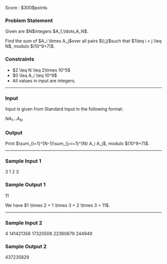 
<div>

<span>

<span>

<p>
Score : $300$points
</p>

<div>

<section>

### **Problem Statement**

<p>
Given are $N$integers $A_1,\ldots,A_N$.
</p>

<p>
Find the sum of $A_i \times A_j$over all pairs $(i,j)$such that $1\leq i < j \leq N$, modulo $(10^9+7)$.
</p>

</section>

</div>

<div>

<section>

### **Constraints**

<ul>

<li>
$2 \leq N \leq 2\times 10^5$
</li>

<li>
$0 \leq A_i \leq 10^9$
</li>

<li>
All values in input are integers.
</li>

</ul>

</section>

</div>

---

<div>

<div>

<section>

### **Input**

<p>
Input is given from Standard Input in the following format:
</p>

<div>

$N$$A_1$$\ldots$$A_N$
</div>

</section>

</div>

<div>

<section>

### **Output**

<p>
Print $\sum_{i=1}^{N-1}\sum_{j=i+1}^{N} A_i A_j$, modulo $(10^9+7)$.
</p>

</section>

</div>

</div>

---

<div>

<section>

### **Sample Input 1**

<div>

3
1 2 3

</div>

</section>

</div>

<div>

<section>

### **Sample Output 1**

<div>

11

</div>

<p>
We have $1 \times 2 + 1 \times 3 + 2 \times 3 = 11$.
</p>

</section>

</div>

---

<div>

<section>

### **Sample Input 2**

<div>

4
141421356 17320508 22360679 244949

</div>

</section>

</div>

<div>

<section>

### **Sample Output 2**

<div>

437235829

</div>

</section>

</div>

</span>

</span>

</div>
